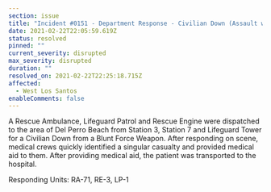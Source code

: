 ```yaml
---
section: issue
title: "Incident #0151 - Department Response - Civilian Down (Assault w/ BFT)"
date: 2021-02-22T22:05:59.619Z
status: resolved
pinned: ""
current_severity: disrupted
max_severity: disrupted
duration: ""
resolved_on: 2021-02-22T22:25:18.715Z
affected:
  - West Los Santos
enableComments: false
---
```

A Rescue Ambulance, Lifeguard Patrol and Rescue Engine were dispatched to the area of Del Perro Beach from Station 3, Station 7 and Lifeguard Tower for a Civilian Down from a Blunt Force Weapon. After responding on scene, medical crews quickly identified a singular casualty and provided medical aid to them. After providing medical aid, the patient was transported to the hospital.

Responding Units: RA-71, RE-3, LP-1